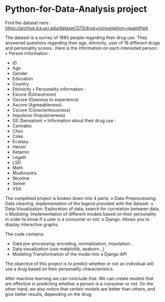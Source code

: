 # Python-for-Data-Analysis project
Find the dataset here : https://archive.ics.uci.edu/dataset/373/drug+consumption+quantified

The dataset is a survey of 1885 people regarding their drug use. They answered questions regarding their age, ethnicity, user of 18 different drugs and personality scores…Here is the information on each interested person:
•	Person information :
-	ID
-	Age
-	Gender
-	Education
-	Country
-	Ethinicity
•	Personality information :
-	Escore (Extraversion)
-	Oscore (Openess to experience)
-	Ascore (Agreeableness)
-	Cscore (Conscientiousness)
-	Impulsive (Impulsiveness)
-	SS (Sensation)
•	Information about their drug use :
-	Cannabis
-	Choc
-	Coke
-	Ecstasy
-	Heroin
-	Ketamin
-	Legalh
-	LSD
-	Meth
-	Mushrooms
-	Nicotine
-	Semer
-	VSA


The completed project is broken down into 4 parts:
o	Data-Preprocessing: Data cleaning, implementation of the legend provided with the dataset.
o	Data-Visualization: Exploration of data, search for correlation between data.
o	Moduling: Implementation of different models based on their personality in order to know if a user is a consumer or not.
o	Django: Allows you to display interactive graphs.

The code contains:
- Data pre-processing: encoding, normalization, imputation...
- Data visualization (use matplotlib, seaborn...)
- Modeling
Transformation of the model into a Django API 

The objective of this project is to predict whether or not an individual will use a drug based on their personality characteristics.


After machine learning we can conclude that:
We can create models that are effective in predicting whether a person is a consumer or not. On the other hand, we also notice that certain models are better than others, and give better results, depending on the drug.

